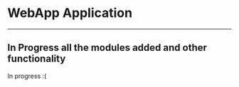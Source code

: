 # WebApp Application
_________________________________________________________________________
## In Progress all the modules added and other functionality

In progress :(
